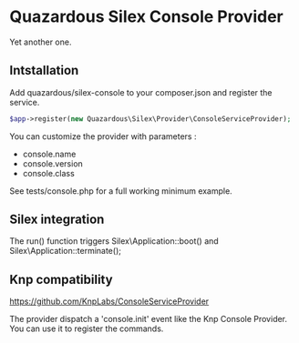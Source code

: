 # Quazardous Silex Console Provider
Yet another one.

## Intstallation

Add quazardous/silex-console to your composer.json and register the service.

```php
$app->register(new Quazardous\Silex\Provider\ConsoleServiceProvider);

```

You can customize the provider with parameters :
- console.name
- console.version
- console.class

See tests/console.php for a full working minimum example.

## Silex integration

The run() function triggers Silex\Application::boot() and Silex\Application::terminate();

## Knp compatibility
https://github.com/KnpLabs/ConsoleServiceProvider

The provider dispatch a 'console.init' event like the Knp Console Provider. You can use it to register the commands.

